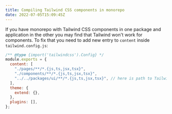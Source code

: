 ```yaml
---
title: Compiling Tailwind CSS components in monorepo
date: 2022-07-05T15:09:45Z
---
```


If you have monorepo with Tailwind CSS components in one package and application in the other you may find that Tailwind won't work for components. To fix that you need to add new entry to `content` inside `tailwind.config.js`:

```js
/** @type {import('tailwindcss').Config} */
module.exports = {
  content: [
    "./pages/**/*.{js,ts,jsx,tsx}",
    "./components/**/*.{js,ts,jsx,tsx}",
    "../../packages/ui/**/*.{js,ts,jsx,tsx}", // here is path to Tailwind CSS components package
  ],
  theme: {
    extend: {},
  },
  plugins: [],
};
```
